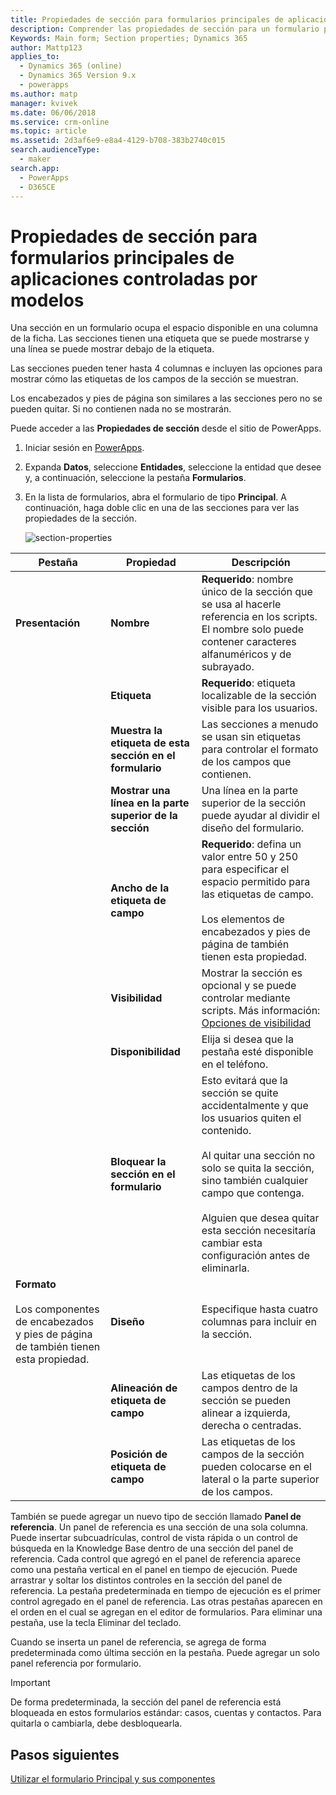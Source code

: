 ```yaml
---
title: Propiedades de sección para formularios principales de aplicaciones controladas por modelos en PowerApps | MicrosoftDocs
description: Comprender las propiedades de sección para un formulario principal
Keywords: Main form; Section properties; Dynamics 365
author: Mattp123
applies_to:
  - Dynamics 365 (online)
  - Dynamics 365 Version 9.x
  - powerapps
ms.author: matp
manager: kvivek
ms.date: 06/06/2018
ms.service: crm-online
ms.topic: article
ms.assetid: 2d3af6e9-e8a4-4129-b708-383b2740c015
search.audienceType:
  - maker
search.app:
  - PowerApps
  - D365CE
---
```

# <a name="model-driven-app-form-section-properties"></a>Propiedades de sección para formularios principales de aplicaciones controladas por modelos

 Una sección en un formulario ocupa el espacio disponible en una columna de la ficha. Las secciones tienen una etiqueta que se puede mostrarse y una línea se puede mostrar debajo de la etiqueta.  
  
 Las secciones pueden tener hasta 4 columnas e incluyen las opciones para mostrar cómo las etiquetas de los campos de la sección se muestran.  
  
 Los encabezados y pies de página son similares a las secciones pero no se pueden quitar. Si no contienen nada no se mostrarán. 

Puede acceder a las **Propiedades de sección** desde el sitio de PowerApps. 
1. Iniciar sesión en [PowerApps](https://web.powerapps.com/?utm_source=padocs&utm_medium=linkinadoc&utm_campaign=referralsfromdoc).  

2.  Expanda **Datos**, seleccione **Entidades**, seleccione la entidad que desee y, a continuación, seleccione la pestaña **Formularios**. 

3.  En la lista de formularios, abra el formulario de tipo **Principal**. A continuación, haga doble clic en una de las secciones para ver las propiedades de la sección. 

    ![section-properties](media/section-properties.png)
  
|Pestaña|Propiedad|Descripción|  
|---------|--------------|-----------------|  
|**Presentación**|**Nombre**|**Requerido**: nombre único de la sección que se usa al hacerle referencia en los scripts. El nombre solo puede contener caracteres alfanuméricos y de subrayado.|  
||**Etiqueta**|**Requerido**: etiqueta localizable de la sección visible para los usuarios.|  
||**Muestra la etiqueta de esta sección en el formulario**|Las secciones a menudo se usan sin etiquetas para controlar el formato de los campos que contienen.|  
||**Mostrar una línea en la parte superior de la sección**|Una línea en la parte superior de la sección puede ayudar al dividir el diseño del formulario.|  
||**Ancho de la etiqueta de campo**|**Requerido**: defina un valor entre 50 y 250 para especificar el espacio permitido para las etiquetas de campo.<br /><br /> Los elementos de encabezados y pies de página de también tienen esta propiedad.|  
||**Visibilidad**|Mostrar la sección es opcional y se puede controlar mediante scripts. Más información: [Opciones de visibilidad](visibility-options-legacy.md)|  
||**Disponibilidad**|Elija si desea que la pestaña esté disponible en el teléfono.|  
||**Bloquear la sección en el formulario**|Esto evitará que la sección se quite accidentalmente y que los usuarios quiten el contenido.<br /><br /> Al quitar una sección no solo se quita la sección, sino también cualquier campo que contenga.<br /><br /> Alguien que desea quitar esta sección necesitaría cambiar esta configuración antes de eliminarla.|  
|**Formato**<br /><br /> Los componentes de encabezados y pies de página de también tienen esta propiedad.|**Diseño**|Especifique hasta cuatro columnas para incluir en la sección.|  
||**Alineación de etiqueta de campo**|Las etiquetas de los campos dentro de la sección se pueden alinear a izquierda, derecha o centradas.|  
||**Posición de etiqueta de campo**|Las etiquetas de los campos de la sección pueden colocarse en el lateral o la parte superior de los campos.|  


También se puede agregar un nuevo tipo de sección llamado **Panel de referencia**. Un panel de referencia es una sección de una sola columna. Puede insertar subcuadrículas, control de vista rápida o un control de búsqueda en la Knowledge Base dentro de una sección del panel de referencia. Cada control que agregó en el panel de referencia aparece como una pestaña vertical en el panel en tiempo de ejecución. Puede arrastrar y soltar los distintos controles en la sección del panel de referencia. La pestaña predeterminada en tiempo de ejecución es el primer control agregado en el panel de referencia. Las otras pestañas aparecen en el orden en el cual se agregan en el editor de formularios. Para eliminar una pestaña, use la tecla Eliminar del teclado.  
  
Cuando se inserta un panel de referencia, se agrega de forma predeterminada como última sección en la pestaña. Puede agregar un solo panel referencia por formulario.  
  
> [!IMPORTANT]
>  De forma predeterminada, la sección del panel de referencia está bloqueada en estos formularios estándar: casos, cuentas y contactos. Para quitarla o cambiarla, debe desbloquearla. 

## <a name="next-steps"></a>Pasos siguientes

[Utilizar el formulario Principal y sus componentes](use-main-form-and-components.md)
